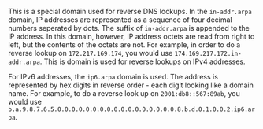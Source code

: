 This is a special domain used for reverse DNS lookups. In the `in-addr.arpa` domain, IP addresses are represented as a sequence of four decimal numbers seperated by dots. The suffix of `in-addr.arpa` is appended to the IP address. In this domain, however, IP address octets are read from right to left, but the contents of the octets are not. For example, in order to do a reverse lookup on `172.217.169.174`, you would use `174.169.217.172.in-addr.arpa`. This is domain is used for reverse lookups on IPv4 addresses. 

For IPv6 addresses, the `ip6.arpa` domain is used. The address is represented by hex digits in reverse order - each digit looking like a domain name. For example, to do a reverse look up on `2001:db8::567:89ab`, you would use `b.a.9.8.7.6.5.0.0.0.0.0.0.0.0.0.0.0.0.0.0.0.0.0.8.b.d.0.1.0.0.2.ip6.arpa`.